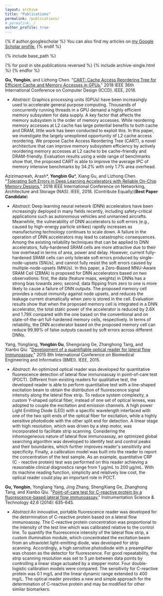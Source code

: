 ```yaml
---
layout: archive
title: "Publications"
permalink: /publications/
# permalink: /
author_profile: true
---
```


{% if author.googlescholar %}
  You can also find my articles on <u><a href="{{author.googlescholar}}">my Google Scholar profile</a>.</u>
{% endif %}

{% include base_path %}

{% for post in site.publications reversed %}
  {% include archive-single.html %}
{% endfor %}

__Gu, Yongbin__, and Lizhong Chen. "[CART: Cache Access Reordering Tree for Efficient Cache and Memory Accesses in GPUs.](https://gyb1325.github.io//files/2018_ICCD_CART.pdf)" 2018 IEEE 36th International Conference on Computer Design (ICCD). IEEE, 2018.    
* *Abstract*: Graphics processing units (GPUs) have been increasingly used to accelerate general purpose computing. Thousands of concurrently running threads in a GPU demand a highly efficient memory subsystem for data supply. A key factor that affects the memory subsystem is the order of memory accesses. While reordering memory accesses at L2 cache has large potential benefits to both cache and DRAM, little work has been conducted to exploit this. In this paper, we investigate the largely unexplored opportunity of L2 cache access reordering. We propose Cache Access Reordering Tree (CART), a novel architecture that can improve memory subsystem efficiency by actively reordering memory accesses at L2 cache to be cache-friendly and DRAM-friendly. Evaluation results using a wide range of benchmarks show that, the proposed CART is able to improve the average IPC of memory intensive benchmarks by 34.2% with only 1.7% area overhead.  

<!-- Citation:  
@inproceedings{gu2018cart,  
  title={CART: Cache Access Reordering Tree for Efficient Cache and Memory Accesses in GPUs},  
  author={Gu, Yongbin and Chen, Lizhong},  
  booktitle={2018 IEEE 36th International Conference on Computer Design (ICCD)},  
  year={2018}  
}   -->

Azizimazreah, Arash*, __Yongbin Gu__*, Xiang Gu, and Lizhong Chen. "[Tolerating Soft Errors in Deep Learning Accelerators with Reliable On-Chip Memory Designs.](https://gyb1325.github.io/files/2018_NAS_Reliable_Accelerators.pdf)" 2018 IEEE International Conference on Networking, Architecture and Storage (NAS). IEEE, 2018. (Contribute Equally)(**Best Paper Candidate**)  
* *Abstract*: Deep learning neural network (DNN) accelerators have been increasingly deployed in many fields recently, including safety-critical applications such as autonomous vehicles and unmanned aircrafts. Meanwhile, the vulnerability of DNN accelerators to soft errors (e.g., caused by high-energy particle strikes) rapidly increases as manufacturing technology continues to scale down. A failure in the operation of DNN accelerators may lead to catastrophic consequences. Among the existing reliability techniques that can be applied to DNN accelerators, fully-hardened SRAM cells are more attractive due to their low overhead in terms of area, power and delay. However, current fully-hardened SRAM cells can only tolerate soft errors produced by single-node-upsets (SNUs), and cannot fully resist the soft errors caused by multiple-node-upsets (MNUs). In this paper, a Zero-Biased MNU-Aware SRAM Cell (ZBMA) is proposed for DNN accelerators based on two observations: first, the data (feature maps, weights) in DNNs has a strong bias towards zero; second, data flipping from zero to one is more likely to cause a failure of DNN outputs. The proposed memory cell provides a robust immunity against node upsets, and reduces the leakage current dramatically when zero is stored in the cell. Evaluation results show that when the proposed memory cell is integrated in a DNN accelerator, the total static power of the accelerator is reduced by 2.6X and 1.79X compared with the one based on the conventional and on state-of-the-art full-hardened memory cells, respectively. In terms of reliability, the DNN accelerator based on the proposed memory cell can reduce 99.99% of false outputs caused by soft errors across different DNNs.  

<!-- Citation:  
@inproceedings{2018tolerating,  
  title={Tolerating Soft Errors in Deep Learning Accelerators with Reliable On-Chip Memory Designs},  
  author={Azizimazreah, Arash and Gu, Yongbin and Gu, Xiang and Chen, Lizhong},  
  booktitle={2018 IEEE International Conference on Networking, Architecture and Storage (NAS)},  
  year={2018}  
}   -->

Yang, Yongliang, **Yongbin Gu**, Shengxiang Ge, Zhanghong Tang, and Xianbo Qiu. "[Development of a quantifiable optical reader for lateral flow immunoassay.](https://gyb1325.github.io/files/2015_POC_Device.pdf)" 2015 8th International Conference on Biomedical Engineering and Informatics (BMEI). IEEE, 2015.  
* *Abstract*: An optimized optical reader was developed for quantitative fluorescence detection of lateral flow immunoassay in point-of-care test (POCT). Different from existing readers for qualitative test, the developed reader is able to perform quantitative test with a line-shaped excitation beam to obtain the distribution of fluorescence signal intensity along the lateral flow strip. To reduce system complexity, a custom Y-shaped optical fiber, instead of one set of optical lenses, was adopted to couple the excitation and emission channels. A high power Light Emitting Diode (LED) with a specific wavelength interfaced with one of the two split ends of the optical fiber for excitation, while a highly sensitive photodiode with the other split end for detection. A linear stage with high resolution, which was driven by a step motor, was incorporated to facilitate strip scanning. Considering the inhomogeneous nature of lateral flow immunoassay, an optimized global searching algorithm was developed to identify test and control peaks and their boundaries, which further improves reader's sensitivity and specificity. Finally, a calibration model was built into the reader to report the concentration of the test sample. As an example, quantitative CRP (C - reactive protein) test was performed on this reader achieving a reasonable clinical diagnostics range from 1 μg/mL to 200 μg/mL. With its machine reading function, simplicity and relatively low cost, the optical reader could play an important role in POCT.  

<!-- Citation:  
@inproceedings{yang2015development,  
  title={Development of a quantifiable optical reader for lateral flow immunoassay},  
  author={Yang, Yongliang and Gu, Yongbin and Ge, Shengxiang and Tang, Zhanghong and Qiu, Xianbo},  
  booktitle={2015 8th International Conference on Biomedical Engineering and Informatics (BMEI)},  
  year={2015}  
}   -->

__Gu, Yongbin__, Yongliang Yang, Jing Zhang, ShengXiang Ge, Zhanghong Tang, and Xianbo Qiu. "[Point-of-care test for C-reactive protein by a fluorescence-based lateral flow immunoassay.](https://gyb1325.github.io/files/2014_POC_Device.pdf)" Instrumentation Science & Technology 42.6 (2014): 635-645.  
* *Abstract*:An innovative, portable fluorescence reader was developed for the determination of C-reactive protein based on a lateral flow immunoassay. The C-reactive protein concentration was proportional to the intensity of the test line which was calibrated relative to the control line. To quantify the fluorescence intensity of the lateral flow strip, a custom illumination module, which concentrated the excitation beam from an ultraviolet light-emitting diode, was developed for strip scanning. Accordingly, a high sensitive photodiode with a preamplifier was chosen as the detector for fluorescence. For good repeatability, the strip scanning resolution was set to 5 μm between data points by controlling a linear stage actuated by a stepper motor. Four double-logistic calibration models were compared. The sensitivity for C-reactive protein was 0.1 mg/L and the linear dynamic range extended to 400 mg/L. The optical reader provides a new and simple approach for the determination of C-reactive protein and may be modified for other similar biomarkers.    

<!-- Citation:  
@article{gu2014point,  
  title={Point-of-care test for C-reactive protein by a fluorescence-based lateral flow immunoassay},  
  author={Gu, Yongbin and Yang, Yongliang and Zhang, Jing and Ge,   ShengXiang and Tang, Zhanghong and Qiu, Xianbo},  
  journal={Instrumentation Science \& Technology},  
  pages={635--645},  
  year={2014}  
}   -->
